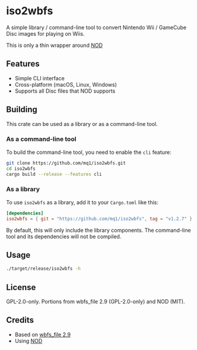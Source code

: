 # iso2wbfs

A simple library / command-line tool to convert Nintendo Wii / GameCube Disc images for playing on Wiis.

This is only a thin wrapper around [NOD](https://github.com/encounter/nod)

## Features

- Simple CLI interface
- Cross-platform (macOS, Linux, Windows)
- Supports all Disc files that NOD supports

## Building

This crate can be used as a library or as a command-line tool.

### As a command-line tool

To build the command-line tool, you need to enable the `cli` feature:

```sh
git clone https://github.com/mq1/iso2wbfs.git
cd iso2wbfs
cargo build --release --features cli
```

### As a library

To use `iso2wbfs` as a library, add it to your `Cargo.toml` like this:

```toml
[dependencies]
iso2wbfs = { git = "https://github.com/mq1/iso2wbfs", tag = "v1.2.7" }
```

By default, this will only include the library components. The command-line tool and its dependencies will not be
compiled.

## Usage

```sh
./target/release/iso2wbfs -h
```

## License

GPL-2.0-only. Portions from wbfs_file 2.9 (GPL-2.0-only) and NOD (MIT).

## Credits

- Based on [wbfs_file 2.9](https://github.com/FunctionDJ/wbfs_file_2.9)
- Using [NOD](https://github.com/encounter/nod)

